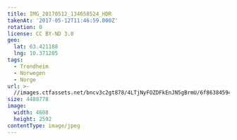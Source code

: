 ```yaml
---
title: IMG_20170512_134658524_HDR
takenAt: '2017-05-12T11:46:59.000Z'
rotation: 0
license: CC BY-ND 3.0
geo:
  lat: 63.421188
  lng: 10.371205
tags:
  - Trondheim
  - Norwegen
  - Norge
url: >-
  //images.ctfassets.net/bncv3c2gt878/4LTjNyFOZDFkEnJN5gBrmU/6f86384594798223dfac59882ce4c80f/img_20170512_134658524_hdr_34488497162_o
size: 4488778
image:
  width: 4608
  height: 2592
contentType: image/jpeg
---
```


